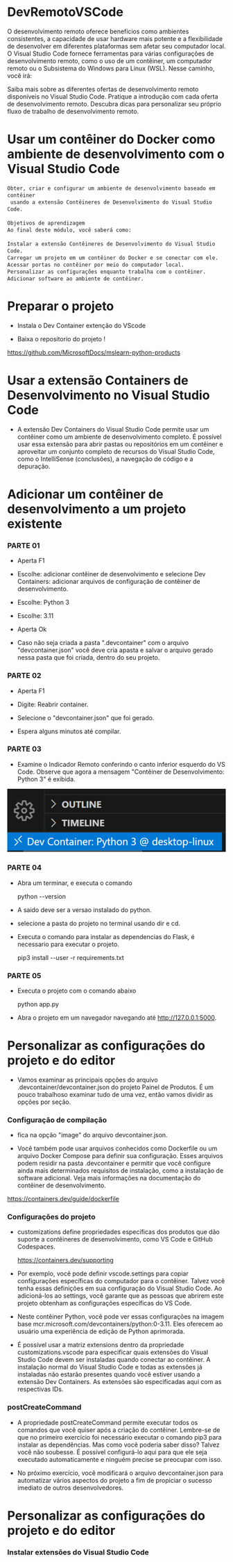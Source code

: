 # DevRemotoVSCode

   O desenvolvimento remoto oferece benefícios como ambientes consistentes, 
   a capacidade de usar hardware mais potente e a flexibilidade de desenvolver em diferentes plataformas
   sem afetar seu computador local. O Visual Studio Code fornece ferramentas para várias
   configurações de desenvolvimento remoto, como o uso de um contêiner, um computador remoto ou
   o Subsistema do Windows para Linux (WSL). Nesse caminho, você irá:

   Saiba mais sobre as diferentes ofertas de desenvolvimento remoto disponíveis no Visual Studio Code.
   Pratique a introdução com cada oferta de desenvolvimento remoto.
   Descubra dicas para personalizar seu próprio fluxo de trabalho de desenvolvimento remoto.

# Usar um contêiner do Docker como ambiente de desenvolvimento com o Visual Studio Code

    Obter, criar e configurar um ambiente de desenvolvimento baseado em contêiner
     usando a extensão Contêineres de Desenvolvimento do Visual Studio Code.

    Objetivos de aprendizagem
    Ao final deste módulo, você saberá como:

    Instalar a extensão Contêineres de Desenvolvimento do Visual Studio Code.
    Carregar um projeto em um contêiner do Docker e se conectar com ele.
    Acessar portas no contêiner por meio do computador local.
    Personalizar as configurações enquanto trabalha com o contêiner.
    Adicionar software ao ambiente de contêiner.

# Preparar o projeto

 - Instala o Dev Container extenção do VScode

 - Baixa o repositorio do projeto !

 https://github.com/MicrosoftDocs/mslearn-python-products

# Usar a extensão Containers de Desenvolvimento no Visual Studio Code

 - A extensão Dev Containers do Visual Studio Code permite usar um contêiner 
 como um ambiente de desenvolvimento completo. É possível usar essa extensão 
 para abrir pastas ou repositórios em um contêiner e aproveitar um conjunto 
 completo de recursos do Visual Studio Code, como o IntelliSense (conclusões), 
 a navegação de código e a depuração.

# Adicionar um contêiner de desenvolvimento a um projeto existente

 ### PARTE 01

 - Aperta F1

 - Escolhe: adicionar contêiner de desenvolvimento e selecione Dev Containers: 
 adicionar arquivos de configuração de contêiner de desenvolvimento.

 - Escolhe: Python 3

 - Escolhe: 3.11

 - Aperta Ok

 - Caso não seja criada a pasta ".devcontainer" com o arquivo "devcontainer.json"
  você deve cria apasta e salvar o arquivo gerado nessa pasta que foi criada, 
  dentro do seu projeto.

 ### PARTE 02

 - Aperta F1

 - Digite: Reabrir container.

 - Selecione o "devcontainer.json" que foi gerado.

 - Espera alguns minutos até compilar.

 ### PARTE 03

 - Examine o Indicador Remoto conferindo o canto inferior esquerdo do VS Code.
  Observe que agora a mensagem "Contêiner de Desenvolvimento: Python 3" é exibida.

 ![alt text](image.png)

 ### PARTE 04

 - Abra um terminar, e executa o comando 

    python --version

 - A saido deve ser a versao instalado do python.

 - selecione a pasta do projeto no terminal usando dir e cd.

 - Executa o comando para instalar as dependencias do Flask, 
 é necessario para executar o projeto.

    pip3 install --user -r requirements.txt

 ### PARTE 05

 - Executa o projeto com o comando abaixo

    python app.py

 - Abra o projeto em um navegador navegando até http://127.0.0.1:5000.

# Personalizar as configurações do projeto e do editor

 - Vamos examinar as principais opções do arquivo .devcontainer/devcontainer.json
   do projeto Painel de Produtos. É um pouco trabalhoso examinar tudo de uma vez,
   então vamos dividir as opções por seção.

 ### Configuração de compilação

 - fica na opção "image" do arquivo devcontainer.json.

 - Você também pode usar arquivos conhecidos como Dockerfile ou um arquivo Docker Compose 
   para definir sua configuração. Esses arquivos podem residir na pasta .devcontainer 
   e permitir que você configure ainda mais determinados requisitos de instalação, 
   como a instalação de software adicional. Veja mais informações na documentação do contêiner de desenvolvimento.

 https://containers.dev/guide/dockerfile

 ### Configurações do projeto

 - customizations define propriedades específicas dos produtos que dão suporte 
   a contêineres de desenvolvimento, como VS Code e GitHub Codespaces.

   https://containers.dev/supporting

 - Por exemplo, você pode definir vscode.settings para copiar configurações específicas 
   do computador para o contêiner. Talvez você tenha essas definições em sua configuração do Visual Studio Code. Ao adicioná-los ao settings, você garante que as pessoas que abrirem este projeto obtenham as configurações específicas do VS Code.

 - Neste contêiner Python, você pode ver essas configurações na imagem base 
   mcr.microsoft.com/devcontainers/python:0-3.11. Eles oferecem ao usuário uma 
   experiência de edição de Python aprimorada.

 - É possível usar a matriz extensions dentro da propriedade customizations.vscode para 
   especificar quais extensões do Visual Studio Code devem ser instaladas quando conectar 
   ao contêiner. A instalação normal do Visual Studio Code e todas as extensões já instaladas 
   não estarão presentes quando você estiver usando a extensão Dev Containers. As extensões são especificadas aqui com as respectivas IDs.

 ### postCreateCommand

 - A propriedade postCreateCommand permite executar todos os comandos que você quiser após a 
   criação do contêiner.
   Lembre-se de que no primeiro exercício foi necessário executar o comando pip3 para instalar as dependências. 
   Mas como você poderia saber disso? Talvez você não soubesse. 
   É possível configurá-lo aqui para que ele seja executado automaticamente e ninguém precise se preocupar com isso.

 - No próximo exercício, você modificará o arquivo devcontainer.json para automatizar vários aspectos
  do projeto a fim de propiciar o sucesso imediato de outros desenvolvedores.

 # Personalizar as configurações do projeto e do editor

 ### Instalar extensões do Visual Studio Code

